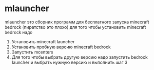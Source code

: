 # mlauncher
mlauncher это сборник программ для бесплатного запуска minecraft bedrock (пиратство это плохо)
для того чтобы установить minecraft bedrock надо
1. Установить minecraft launcher
2. Установить пробную версию minecraft bedrock
3. Запустить mcenters
4. Для того чтобы выбрать другую версию надо запустить bedrock launcher и выбрать нужную версию и выполнить шаг 3
